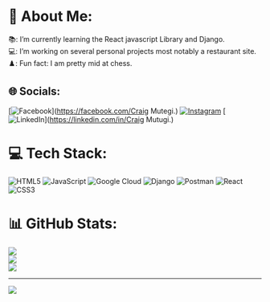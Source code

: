 # 💫 About Me:
📚: I’m currently learning the React javascript Library and Django.<br>💻: I’m working on several personal projects most notably a restaurant site. <br>♟️: Fun fact: I am pretty mid at chess.


## 🌐 Socials:
[![Facebook](https://img.shields.io/badge/Facebook-%231877F2.svg?logo=Facebook&logoColor=white)](https://facebook.com/Craig Mutegi.) [![Instagram](https://img.shields.io/badge/Instagram-%23E4405F.svg?logo=Instagram&logoColor=white)](https://instagram.com/craigmutegi) [![LinkedIn](https://img.shields.io/badge/LinkedIn-%230077B5.svg?logo=linkedin&logoColor=white)](https://linkedin.com/in/Craig Mutugi.) 

# 💻 Tech Stack:
![HTML5](https://img.shields.io/badge/html5-%23E34F26.svg?style=for-the-badge&logo=html5&logoColor=white) ![JavaScript](https://img.shields.io/badge/javascript-%23323330.svg?style=for-the-badge&logo=javascript&logoColor=%23F7DF1E) ![Google Cloud](https://img.shields.io/badge/GoogleCloud-%234285F4.svg?style=for-the-badge&logo=google-cloud&logoColor=white) ![Django](https://img.shields.io/badge/django-%23092E20.svg?style=for-the-badge&logo=django&logoColor=white) ![Postman](https://img.shields.io/badge/Postman-FF6C37?style=for-the-badge&logo=postman&logoColor=white) ![React](https://img.shields.io/badge/react-%2320232a.svg?style=for-the-badge&logo=react&logoColor=%2361DAFB) ![CSS3](https://img.shields.io/badge/css3-%231572B6.svg?style=for-the-badge&logo=css3&logoColor=white)
# 📊 GitHub Stats:
![](https://github-readme-stats.vercel.app/api?username=cmm25&theme=gotham&hide_border=false&include_all_commits=false&count_private=true)<br/>
![](https://github-readme-streak-stats.herokuapp.com/?user=cmm25&theme=gotham&hide_border=false)<br/>
![](https://github-readme-stats.vercel.app/api/top-langs/?username=cmm25&theme=gotham&hide_border=false&include_all_commits=false&count_private=true&layout=compact)

---
[![](https://visitcount.itsvg.in/api?id=cmm25&icon=8&color=11)](https://visitcount.itsvg.in)

<!-- Proudly created with GPRM ( https://gprm.itsvg.in ) -->
